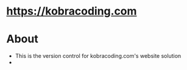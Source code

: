 # https://kobracoding.com

# About

- This is the version control for kobracoding.com's website solution
- 

# 

